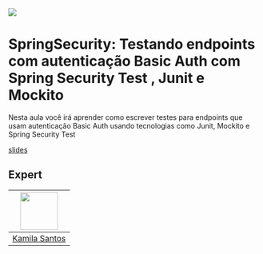 <img src="https://storage.googleapis.com/golden-wind/experts-club/capa-github.svg" />

# SpringSecurity: Testando endpoints com autenticação Basic Auth com Spring Security Test , Junit e Mockito


Nesta aula você irá aprender como escrever testes para endpoints que usam autenticação Basic Auth usando tecnologias como Junit, Mockito e Spring Security Test

[slides](https://github.com/rocketseat-experts-club/spring-security-testando-endpoints-basic-auth-junit-spring-security-test-2022-01-08/blob/main/SpringSecurity_%20Testando%20endpoints%20com%20autenticac%CC%A7a%CC%83o%20Basic%20Auth%20com%20Spring%20Security%20Test%20%2C%20Junit%20e%20Mockito.pdf)

## Expert

| [<img src="https://avatars.githubusercontent.com/u/32311268?s=460&u=88788249fc35ea2f59f583dae36d674d34896839&v=4" width="75px;"/>](https://github.com/Kamilahsantos) |
| :-: |
|[Kamila Santos](https://github.com/Kamilahsantos)|
